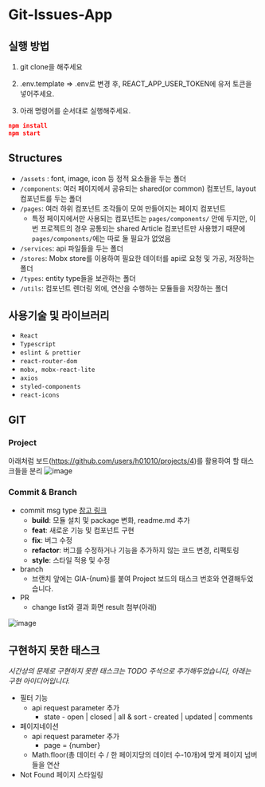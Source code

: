 # Git-Issues-App
                                                   
## 실행 방법
                                                   
1) git clone을 해주세요
                                  
2) .env.template ⇒ .env로 변경 후, REACT_APP_USER_TOKEN에 유저 토큰을 넣어주세요.
                                  
3) 아래 명령어를 순서대로 실행해주세요.
                                  
```json
npm install
npm start
```

                                  
## Structures
                                  
- `/assets` : font, image, icon 등 정적 요소들을 두는 폴더
- `/components`: 여러 페이지에서 공유되는 shared(or common) 컴포넌트, layout 컴포넌트를 두는 폴더
- `/pages`: 여러 하위 컴포넌트 조각들이 모여 만들어지는 페이지 컴포넌트
    - 특정 페이지에서만 사용되는 컴포넌트는 `pages/components/` 안에 두지만, 이번 프로젝트의 경우 공통되는 shared Article 컴포넌트만 사용했기 때문에 `pages/components/`에는 따로 둘 필요가 없었음
- `/services`: api 파일들을 두는 폴더
- `/stores`: Mobx store를 이용하여 필요한 데이터를 api로 요청 및 가공, 저장하는 폴더
- `/types`: entity type들을 보관하는 폴더
- `/utils`: 컴포넌트 렌더링 외에, 연산을 수행하는 모듈들을 저장하는 폴더
                 
                                                   
## 사용기술 및 라이브러리
                 
- `React`
- `Typescript`
- `eslint & prettier`
- `react-router-dom`
- `mobx, mobx-react-lite`
- `axios`
- `styled-components`
- `react-icons`
                 
                                                                    
## GIT
                 
                                                                    
### Project
                                  
아래처럼 보드(https://github.com/users/h01010/projects/4)를 활용하여 할 태스크들을 분리
![image](https://github.com/h01010/Git-Repo-Issues-App/assets/44168693/eeae1f1f-73c1-4b12-8841-1b8e3c4cea9e)


                                  
### Commit & Branch
                                  
- commit msg type
[참고 링크](https://medium.com/humanscape-tech/%ED%9A%A8%EC%9C%A8%EC%A0%81%EC%9D%B8-commit-message-%EC%9E%91%EC%84%B1%EC%9D%84-%EC%9C%84%ED%95%9C-conventional-commits-ae885898e754)
    - **build**: 모듈 설치 및 package 변화, readme.md 추가
    - **feat**: 새로운 기능 및 컴포넌트 구현
    - **fix**: 버그 수정
    - **refactor**: 버그를 수정하거나 기능을 추가하지 않는 코드 변경, 리팩토링
    - **style**: 스타일 적용 및 수정
- branch
    - 브랜치 앞에는 GIA-{num}를 붙여 Project 보드의 태스크 번호와 연결해두었습니다.
- PR
    - change list와 결과 화면 result 첨부(아래)
          
![image](https://github.com/h01010/Git-Repo-Issues-App/assets/44168693/27c08d0b-8c76-48d9-9f8c-16cdf83430fb)
                                  
                                  
                                  
## 구현하지 못한 태스크
                                  
*시간상의 문제로 구현하지 못한 태스크는 TODO 주석으로 추가해두었습니다, 아래는 구현 아이디어입니다.*

- 필터 기능
    - api request parameter 추가
        - state - open | closed | all & sort - created | updated | comments
- 페이지네이션
    - api request parameter 추가
        - page = {number}
    - Math.floor(총 데이터 수 / 한 페이지당의 데이터 수-10개)에 맞게 페이지 넘버들을 연산
- Not Found 페이지 스타일링
